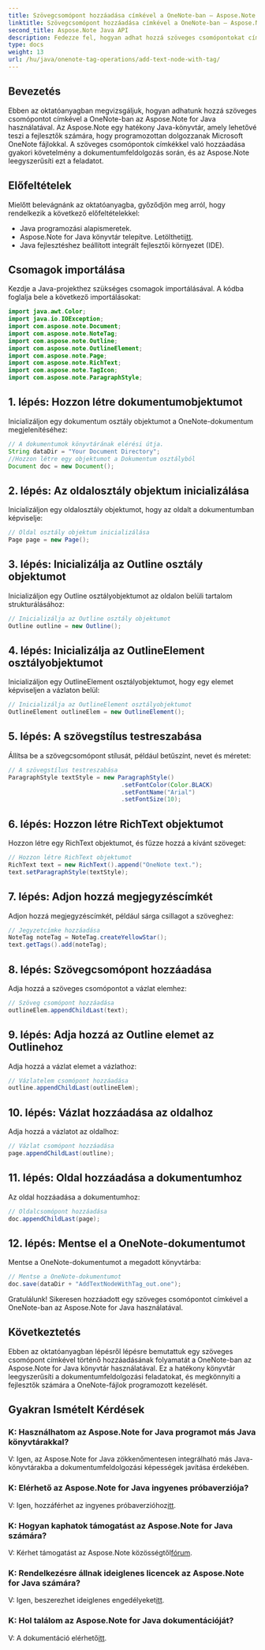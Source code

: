```yaml
---
title: Szövegcsomópont hozzáadása címkével a OneNote-ban – Aspose.Note
linktitle: Szövegcsomópont hozzáadása címkével a OneNote-ban – Aspose.Note
second_title: Aspose.Note Java API
description: Fedezze fel, hogyan adhat hozzá szöveges csomópontokat címkékkel a OneNote-ban az Aspose.Note for Java használatával. Egyszerű, hatékony és fejlesztőbarát. Töltse le a könyvtárat most!
type: docs
weight: 13
url: /hu/java/onenote-tag-operations/add-text-node-with-tag/
---
```

## Bevezetés
Ebben az oktatóanyagban megvizsgáljuk, hogyan adhatunk hozzá szöveges csomópontot címkével a OneNote-ban az Aspose.Note for Java használatával. Az Aspose.Note egy hatékony Java-könyvtár, amely lehetővé teszi a fejlesztők számára, hogy programozottan dolgozzanak Microsoft OneNote fájlokkal. A szöveges csomópontok címkékkel való hozzáadása gyakori követelmény a dokumentumfeldolgozás során, és az Aspose.Note leegyszerűsíti ezt a feladatot.
## Előfeltételek
Mielőtt belevágnánk az oktatóanyagba, győződjön meg arról, hogy rendelkezik a következő előfeltételekkel:
- Java programozási alapismeretek.
-  Aspose.Note for Java könyvtár telepítve. Letöltheti[itt](https://releases.aspose.com/note/java/).
- Java fejlesztéshez beállított integrált fejlesztői környezet (IDE).
## Csomagok importálása
Kezdje a Java-projekthez szükséges csomagok importálásával. A kódba foglalja bele a következő importálásokat:
```java
import java.awt.Color;
import java.io.IOException;
import com.aspose.note.Document;
import com.aspose.note.NoteTag;
import com.aspose.note.Outline;
import com.aspose.note.OutlineElement;
import com.aspose.note.Page;
import com.aspose.note.RichText;
import com.aspose.note.TagIcon;
import com.aspose.note.ParagraphStyle;
```
## 1. lépés: Hozzon létre dokumentumobjektumot
Inicializáljon egy dokumentum osztály objektumot a OneNote-dokumentum megjelenítéséhez:
```java
// A dokumentumok könyvtárának elérési útja.
String dataDir = "Your Document Directory";
//Hozzon létre egy objektumot a Dokumentum osztályból
Document doc = new Document();
```
## 2. lépés: Az oldalosztály objektum inicializálása
Inicializáljon egy oldalosztály objektumot, hogy az oldalt a dokumentumban képviselje:
```java
// Oldal osztály objektum inicializálása
Page page = new Page();
```
## 3. lépés: Inicializálja az Outline osztály objektumot
Inicializáljon egy Outline osztályobjektumot az oldalon belüli tartalom strukturálásához:
```java
// Inicializálja az Outline osztály objektumot
Outline outline = new Outline();
```
## 4. lépés: Inicializálja az OutlineElement osztályobjektumot
Inicializáljon egy OutlineElement osztályobjektumot, hogy egy elemet képviseljen a vázlaton belül:
```java
// Inicializálja az OutlineElement osztályobjektumot
OutlineElement outlineElem = new OutlineElement();
```
## 5. lépés: A szövegstílus testreszabása
Állítsa be a szövegcsomópont stílusát, például betűszínt, nevet és méretet:
```java
// A szövegstílus testreszabása
ParagraphStyle textStyle = new ParagraphStyle()
                                .setFontColor(Color.BLACK)
                                .setFontName("Arial")
                                .setFontSize(10);
```
## 6. lépés: Hozzon létre RichText objektumot
Hozzon létre egy RichText objektumot, és fűzze hozzá a kívánt szöveget:
```java
// Hozzon létre RichText objektumot
RichText text = new RichText().append("OneNote text.");
text.setParagraphStyle(textStyle);
```
## 7. lépés: Adjon hozzá megjegyzéscímkét
Adjon hozzá megjegyzéscímkét, például sárga csillagot a szöveghez:
```java
// Jegyzetcímke hozzáadása
NoteTag noteTag = NoteTag.createYellowStar();
text.getTags().add(noteTag);
```
## 8. lépés: Szövegcsomópont hozzáadása
Adja hozzá a szöveges csomópontot a vázlat elemhez:
```java
// Szöveg csomópont hozzáadása
outlineElem.appendChildLast(text);
```
## 9. lépés: Adja hozzá az Outline elemet az Outlinehoz
Adja hozzá a vázlat elemet a vázlathoz:
```java
// Vázlatelem csomópont hozzáadása
outline.appendChildLast(outlineElem);
```
## 10. lépés: Vázlat hozzáadása az oldalhoz
Adja hozzá a vázlatot az oldalhoz:
```java
// Vázlat csomópont hozzáadása
page.appendChildLast(outline);
```
## 11. lépés: Oldal hozzáadása a dokumentumhoz
Az oldal hozzáadása a dokumentumhoz:
```java
// Oldalcsomópont hozzáadása
doc.appendChildLast(page);
```
## 12. lépés: Mentse el a OneNote-dokumentumot
Mentse a OneNote-dokumentumot a megadott könyvtárba:
```java
// Mentse a OneNote-dokumentumot
doc.save(dataDir + "AddTextNodeWithTag_out.one");
```
Gratulálunk! Sikeresen hozzáadott egy szöveges csomópontot címkével a OneNote-ban az Aspose.Note for Java használatával.
## Következtetés
Ebben az oktatóanyagban lépésről lépésre bemutattuk egy szöveges csomópont címkével történő hozzáadásának folyamatát a OneNote-ban az Aspose.Note for Java könyvtár használatával. Ez a hatékony könyvtár leegyszerűsíti a dokumentumfeldolgozási feladatokat, és megkönnyíti a fejlesztők számára a OneNote-fájlok programozott kezelését.
## Gyakran Ismételt Kérdések
### K: Használhatom az Aspose.Note for Java programot más Java könyvtárakkal?
V: Igen, az Aspose.Note for Java zökkenőmentesen integrálható más Java-könyvtárakba a dokumentumfeldolgozási képességek javítása érdekében.
### K: Elérhető az Aspose.Note for Java ingyenes próbaverziója?
 V: Igen, hozzáférhet az ingyenes próbaverzióhoz[itt](https://releases.aspose.com/).
### K: Hogyan kaphatok támogatást az Aspose.Note for Java számára?
V: Kérhet támogatást az Aspose.Note közösségtől[fórum](https://forum.aspose.com/c/note/28).
### K: Rendelkezésre állnak ideiglenes licencek az Aspose.Note for Java számára?
 V: Igen, beszerezhet ideiglenes engedélyeket[itt](https://purchase.aspose.com/temporary-license/).
### K: Hol találom az Aspose.Note for Java dokumentációját?
 V: A dokumentáció elérhető[itt](https://reference.aspose.com/note/java/).